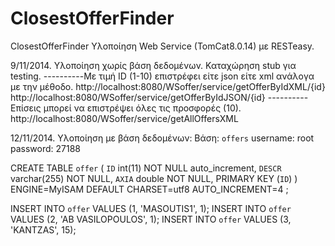 ClosestOfferFinder
==================

ClosestOfferFinder
Υλοποίηση Web Service (TomCat8.0.14) με RESTeasy.

9/11/2014. Υλοποίηση χωρίς βάση δεδομένων. Καταχώρηση stub για testing.
----------Με τιμή ID (1-10) επιστρέφει είτε json είτε xml ανάλογα με την μέθοδο.
           http://localhost:8080/WSoffer/service/getOfferByIdXML/{id}
           http://localhost:8080/WSoffer/service/getOfferByIdJSON/{id}
----------Επίσεις μπορεί να επιστρέψει όλες τις προσφορές (10).
           http://localhost:8080/WSoffer/service/getAllOffersXML
           
12/11/2014. Υλοποίηση με βάση δεδομένων: Βάση: `offers` username: root password: 27188


CREATE TABLE `offer` (
  `ID` int(11) NOT NULL auto_increment,
  `DESCR` varchar(255) NOT NULL,
  `AXIA` double NOT NULL,
  PRIMARY KEY  (`ID`)
) ENGINE=MyISAM  DEFAULT CHARSET=utf8 AUTO_INCREMENT=4 ;


INSERT INTO `offer` VALUES (1, 'MASOUTIS1', 1);
INSERT INTO `offer` VALUES (2, 'AB VASILOPOULOS', 1);
INSERT INTO `offer` VALUES (3, 'KANTZAS', 15);

